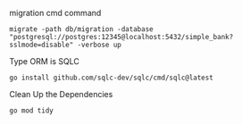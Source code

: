 migration cmd command

```
migrate -path db/migration -database "postgresql://postgres:12345@localhost:5432/simple_bank?sslmode=disable" -verbose up
```

Type ORM is SQLC

```
go install github.com/sqlc-dev/sqlc/cmd/sqlc@latest
```

Clean Up the Dependencies

```
go mod tidy
```
